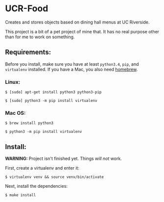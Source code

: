 # UCR-Food
Creates and stores objects based on dining hall menus at UC Riverside.

This project is a bit of a pet project of mine that. It has no real purpose
other than for me to work on something.

## Requirements:
Before you install, make sure you have at least `python3.4`, `pip`, and 
`virtualenv` installed. If you have a Mac, you also need [homebrew](brew.sh).

### Linux:
`$ [sudo] apt-get install python3 python3-pip`

`$ [sudo] python3 -m pip install virtualenv`

### Mac OS:
`$ brew install python3`

`$ python3 -m pip install virtualenv`

## Install:
**WARNING:** Project isn't finished yet. Things *will not* work.

First, create a virtualenv and enter it:

`$ virtualenv venv && source venv/bin/activate`

Next, install the dependencies:

`$ make install`